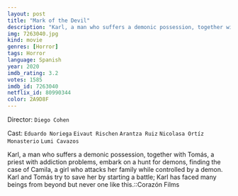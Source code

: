 ```yaml
---
layout: post
title: "Mark of the Devil"
description: "Karl, a man who suffers a demonic possession, together with Tomás, a priest with addiction problems, embark on a hunt for demons, finding the case of Camila, a girl who attacks her family while controlled by a demon. Karl and Tomás try to save her by starting a battle; Karl has faced many beings from beyond but never one like this..."
img: 7263040.jpg
kind: movie
genres: [Horror]
tags: Horror 
language: Spanish
year: 2020
imdb_rating: 3.2
votes: 1585
imdb_id: 7263040
netflix_id: 80990344
color: 2A9D8F
---
```

Director: `Diego Cohen`  

Cast: `Eduardo Noriega` `Eivaut Rischen` `Arantza Ruiz` `Nicolasa Ortíz Monasterio` `Lumi Cavazos` 

Karl, a man who suffers a demonic possession, together with Tomás, a priest with addiction problems, embark on a hunt for demons, finding the case of Camila, a girl who attacks her family while controlled by a demon. Karl and Tomás try to save her by starting a battle; Karl has faced many beings from beyond but never one like this.::Corazón Films
